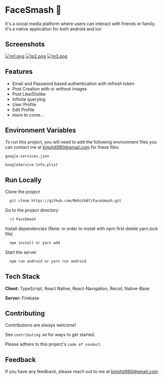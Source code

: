 # FaceSmash 🧋

It's a social media platform where users can interact with friends or family. It's a native application for both android and ios

## Screenshots
[![m1.png](https://i.postimg.cc/MTtvZLtW/m1.png)](https://postimg.cc/1nn9JJLT)
[![m2.png](https://i.postimg.cc/B67V0SW4/m2.png)](https://postimg.cc/ZB3cPhKM)
[![m3.png](https://i.postimg.cc/j5y48RsM/m3.png)](https://postimg.cc/5YNzydQz)
## Features

- Email and Password based authentication with refresh token
- Post Creation with or without images
- Post Like/Dislike
- Infinite querying
- User Profile
- Edit Profile
- more to come...

## Environment Variables

To run this project, you will need to add the following environment files you can contact me at bmohit980@gmail.com for these files.

`google-services.json`

`GoogleService-Info.plist`

## Run Locally

Clone the project

```bash
  git clone https://github.com/Mohitb07/FaceSmash.git
```

Go to the project directory

```bash
  cd FaceSmash
```

Install dependencies (Note: in order to install with npm first delete yarn.lock file)

```bash
  npm install or yarn add
```

Start the server

```bash
  npm run android or yarn run android
```

## Tech Stack

**Client:** TypeScript, React Native, React-Navigation, Recoil, Native-Base

**Server:** Firebase

## Contributing

Contributions are always welcome!

See `contributing.md` for ways to get started.

Please adhere to this project's `code of conduct`.

## Feedback

If you have any feedback, please reach out to me at bmohit980@gmail.com
